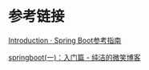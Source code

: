 # 参考链接

[Introduction · Spring Boot参考指南](https://qbgbook.gitbooks.io/spring-boot-reference-guide-zh/content/)

[springboot(一)：入门篇 - 纯洁的微笑博客](www.ityouknow.com/springboot/2016/01/06/spring-boot-quick-start.html)
